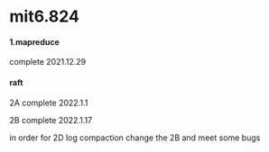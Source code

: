 # mit6.824


#### 1.mapreduce 

complete 2021.12.29

#### raft 

2A complete  2022.1.1

2B complete  2022.1.17

in order for 2D log compaction change the 2B and meet some bugs


